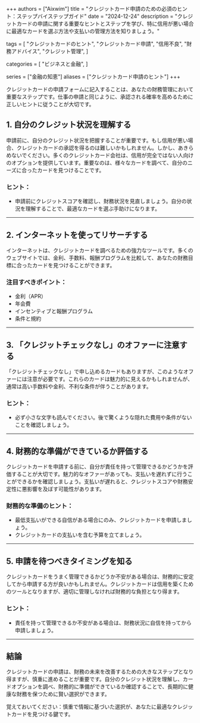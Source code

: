 +++
authors = ["Aixwim"]
title = "クレジットカード申請のための必須のヒント：ステップバイステップガイド"
date = "2024-12-24"
description = "クレジットカードの申請に関する重要なヒントとステップを学び、特に信用が悪い場合に最適なカードを選ぶ方法や支払いの管理方法を知りましょう。"

tags = [
  "クレジットカードのヒント",
  "クレジットカード申請",
  "信用不良",
  "財務アドバイス",
  "クレジット管理",
]

categories = [
  "ビジネスと金融",
]

series = ["金融の知恵"]
aliases = ["クレジットカード申請のヒント"]
+++

クレジットカードの申請フォームに記入することは、あなたの財務管理において重要なステップです。仕事の申請と同じように、承認される確率を高めるために正しいヒントに従うことが大切です。

<!--more-->

## 1. 自分のクレジット状況を理解する

申請前に、自分のクレジット状況を把握することが重要です。もし信用が悪い場合、クレジットカードの承認を得るのは難しいかもしれません。しかし、あきらめないでください。多くのクレジットカード会社は、信用が完全ではない人向けのオプションを提供しています。重要なのは、様々なカードを調べて、自分のニーズに合ったカードを見つけることです。

### ヒント：
- 申請前にクレジットスコアを確認し、財務状況を見直しましょう。自分の状況を理解することで、最適なカードを選ぶ手助けになります。

---

## 2. インターネットを使ってリサーチする

インターネットは、クレジットカードを調べるための強力なツールです。多くのウェブサイトでは、金利、手数料、報酬プログラムを比較して、あなたの財務目標に合ったカードを見つけることができます。

### 注目すべきポイント：
- 金利（APR）
- 年会費
- インセンティブと報酬プログラム
- 条件と規約

---

## 3. 「クレジットチェックなし」のオファーに注意する

「クレジットチェックなし」で申し込めるカードもありますが、このようなオファーには注意が必要です。これらのカードは魅力的に見えるかもしれませんが、通常は高い手数料や金利、不利な条件が伴うことがあります。

### ヒント：
- 必ず小さな文字も読んでください。後で驚くような隠れた費用や条件がないことを確認しましょう。

---

## 4. 財務的な準備ができているか評価する

クレジットカードを申請する前に、自分が責任を持って管理できるかどうかを評価することが大切です。魅力的なオファーがあっても、支払いを遅れずに行うことができるかを確認しましょう。支払いが遅れると、クレジットスコアや財務安定性に悪影響を及ぼす可能性があります。

### 財務的な準備のヒント：
- 最低支払いができる自信がある場合にのみ、クレジットカードを申請しましょう。
- クレジットカードの支払いを含む予算を立てましょう。

---

## 5. 申請を待つべきタイミングを知る

クレジットカードをうまく管理できるかどうか不安がある場合は、財務的に安定してから申請する方が良いかもしれません。クレジットカードは信用を築くためのツールとなりますが、適切に管理しなければ財務的な負担となり得ます。

### ヒント：
- 責任を持って管理できるか不安がある場合は、財務状況に自信を持ってから申請しましょう。

---

## 結論

クレジットカードの申請は、財務の未来を改善するための大きなステップとなり得ますが、慎重に進めることが重要です。自分のクレジット状況を理解し、カードオプションを調べ、財務的に準備ができているか確認することで、長期的に健康な財務を保つために賢い選択ができます。

覚えておいてください：慎重で情報に基づいた選択が、あなたに最適なクレジットカードを見つける鍵です。
